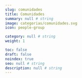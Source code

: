 ```yaml
---
slug: comunidades
title: Comunidades
summary: null # string
image: categorias/comunidades.svg
icon: people-group

category: null # string
weight: 1

toc: false
draft: false
noindex: true
seo: null # string
description: null # string
---
```

